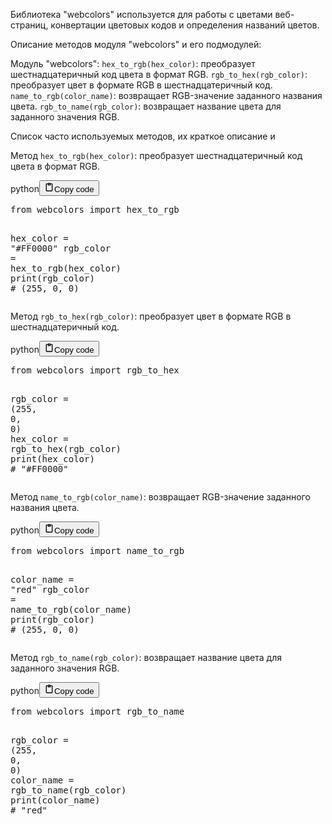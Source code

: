 <p>Библиотека "webcolors" используется для работы с цветами веб-страниц, конвертации цветовых кодов и определения названий цветов.</p>
<p>Описание методов модуля "webcolors" и его подмодулей:</p>
<p>Модуль "webcolors":
<code>hex_to_rgb(hex_color)</code>: преобразует шестнадцатеричный код цвета в формат RGB.
<code>rgb_to_hex(rgb_color)</code>: преобразует цвет в формате RGB в шестнадцатеричный код.
<code>name_to_rgb(color_name)</code>: возвращает RGB-значение заданного названия цвета.
<code>rgb_to_name(rgb_color)</code>: возвращает название цвета для заданного значения RGB.</p>
<p>Список часто используемых методов, их краткое описание и</p>
<p>Метод <code>hex_to_rgb(hex_color)</code>: преобразует шестнадцатеричный код цвета в формат RGB.</p>
<div class="code_element"><div class="lang_line"><text>python</text><button class="copy_code_button" onclick="CopyCode(this)"><svg style="width: 1.2em;height: 1.2em;" aria-hidden="true" xmlns="http://www.w3.org/2000/svg" fill="none" viewBox="0 0 24 24"><path stroke="currentColor" stroke-linecap="round" stroke-linejoin="round" stroke-width="2" d="M15 4h3a1 1 0 0 1 1 1v15a1 1 0 0 1-1 1H6a1 1 0 0 1-1-1V5a1 1 0 0 1 1-1h3m0 3h6m-5-4v4h4V3h-4Z"/></svg><text>Copy code</text></button></div><div class="code"><div class="highlight"><pre><span></span><span class="kn">from</span> <span class="nn">webcolors</span> <span class="kn">import</span> <span class="n">hex_to_rgb</span>

<span class="n">hex_color</span> <span class="o">=</span> <span class="s2">&quot;#FF0000&quot;</span>
<span class="n">rgb_color</span> <span class="o">=</span> <span class="n">hex_to_rgb</span><span class="p">(</span><span class="n">hex_color</span><span class="p">)</span>
<span class="nb">print</span><span class="p">(</span><span class="n">rgb_color</span><span class="p">)</span>  <span class="c1"># (255, 0, 0)</span>
</pre></div></div></div>

<p>Метод <code>rgb_to_hex(rgb_color)</code>: преобразует цвет в формате RGB в шестнадцатеричный код.</p>
<div class="code_element"><div class="lang_line"><text>python</text><button class="copy_code_button" onclick="CopyCode(this)"><svg style="width: 1.2em;height: 1.2em;" aria-hidden="true" xmlns="http://www.w3.org/2000/svg" fill="none" viewBox="0 0 24 24"><path stroke="currentColor" stroke-linecap="round" stroke-linejoin="round" stroke-width="2" d="M15 4h3a1 1 0 0 1 1 1v15a1 1 0 0 1-1 1H6a1 1 0 0 1-1-1V5a1 1 0 0 1 1-1h3m0 3h6m-5-4v4h4V3h-4Z"/></svg><text>Copy code</text></button></div><div class="code"><div class="highlight"><pre><span></span><span class="kn">from</span> <span class="nn">webcolors</span> <span class="kn">import</span> <span class="n">rgb_to_hex</span>

<span class="n">rgb_color</span> <span class="o">=</span> <span class="p">(</span><span class="mi">255</span><span class="p">,</span> <span class="mi">0</span><span class="p">,</span> <span class="mi">0</span><span class="p">)</span>
<span class="n">hex_color</span> <span class="o">=</span> <span class="n">rgb_to_hex</span><span class="p">(</span><span class="n">rgb_color</span><span class="p">)</span>
<span class="nb">print</span><span class="p">(</span><span class="n">hex_color</span><span class="p">)</span>  <span class="c1"># &quot;#FF0000&quot;</span>
</pre></div></div></div>

<p>Метод <code>name_to_rgb(color_name)</code>: возвращает RGB-значение заданного названия цвета.</p>
<div class="code_element"><div class="lang_line"><text>python</text><button class="copy_code_button" onclick="CopyCode(this)"><svg style="width: 1.2em;height: 1.2em;" aria-hidden="true" xmlns="http://www.w3.org/2000/svg" fill="none" viewBox="0 0 24 24"><path stroke="currentColor" stroke-linecap="round" stroke-linejoin="round" stroke-width="2" d="M15 4h3a1 1 0 0 1 1 1v15a1 1 0 0 1-1 1H6a1 1 0 0 1-1-1V5a1 1 0 0 1 1-1h3m0 3h6m-5-4v4h4V3h-4Z"/></svg><text>Copy code</text></button></div><div class="code"><div class="highlight"><pre><span></span><span class="kn">from</span> <span class="nn">webcolors</span> <span class="kn">import</span> <span class="n">name_to_rgb</span>

<span class="n">color_name</span> <span class="o">=</span> <span class="s2">&quot;red&quot;</span>
<span class="n">rgb_color</span> <span class="o">=</span> <span class="n">name_to_rgb</span><span class="p">(</span><span class="n">color_name</span><span class="p">)</span>
<span class="nb">print</span><span class="p">(</span><span class="n">rgb_color</span><span class="p">)</span>  <span class="c1"># (255, 0, 0)</span>
</pre></div></div></div>

<p>Метод <code>rgb_to_name(rgb_color)</code>: возвращает название цвета для заданного значения RGB.</p>
<div class="code_element"><div class="lang_line"><text>python</text><button class="copy_code_button" onclick="CopyCode(this)"><svg style="width: 1.2em;height: 1.2em;" aria-hidden="true" xmlns="http://www.w3.org/2000/svg" fill="none" viewBox="0 0 24 24"><path stroke="currentColor" stroke-linecap="round" stroke-linejoin="round" stroke-width="2" d="M15 4h3a1 1 0 0 1 1 1v15a1 1 0 0 1-1 1H6a1 1 0 0 1-1-1V5a1 1 0 0 1 1-1h3m0 3h6m-5-4v4h4V3h-4Z"/></svg><text>Copy code</text></button></div><div class="code"><div class="highlight"><pre><span></span><span class="kn">from</span> <span class="nn">webcolors</span> <span class="kn">import</span> <span class="n">rgb_to_name</span>

<span class="n">rgb_color</span> <span class="o">=</span> <span class="p">(</span><span class="mi">255</span><span class="p">,</span> <span class="mi">0</span><span class="p">,</span> <span class="mi">0</span><span class="p">)</span>
<span class="n">color_name</span> <span class="o">=</span> <span class="n">rgb_to_name</span><span class="p">(</span><span class="n">rgb_color</span><span class="p">)</span>
<span class="nb">print</span><span class="p">(</span><span class="n">color_name</span><span class="p">)</span>  <span class="c1"># &quot;red&quot;</span>
</pre></div></div></div>